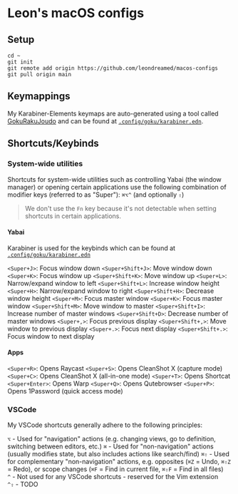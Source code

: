# Leon's macOS configs

## Setup

```shell
cd ~
git init
git remote add origin https://github.com/leondreamed/macos-configs
git pull origin main
```

## Keymappings

My Karabiner-Elements keymaps are auto-generated using a tool called [GokuRakuJoudo](https://github.com/yqrashawn/GokuRakuJoudo) and can be found at [`.config/goku/karabiner.edn`](./.config/goku/karabiner.edn).

## Shortcuts/Keybinds

### System-wide utilities

Shortcuts for system-wide utilities such as controlling Yabai (the window manager) or opening certain applications use the following combination of modifier keys (referred to as "Super"): `⌘⌥^` (and optionally `⇧`)

> We don't use the `Fn` key because it's not detectable when setting shortcuts in certain applications.

#### Yabai

Karabiner is used for the keybinds which can be found at [`.config/goku/karabiner.edn`](./.config/goku/karabiner.edn)

`<Super+J>`: Focus window down
`<Super+Shift+J>`: Move window down
`<Super+K>`: Focus window up
`<Super+Shift+K>`: Move window up
`<Super+L>`: Narrow/expand window to left
`<Super+Shift+L>`: Increase window height
`<Super+H>`: Narrow/expand window to right
`<Super+Shift+H>`: Decrease window height
`<Super+M>`: Focus master window
`<Super+K>`: Focus master window
`<Super+Shift+M>`: Move window to master
`<Super+Shift+I>`: Increase number of master windows
`<Super+Shift+D>`: Decrease number of master windows
`<Super+,>`: Focus previous display
`<Super+Shift+,>`: Move window to previous display
`<Super+.>`: Focus next display
`<Super+Shift+.>`: Focus window to next display

#### Apps

`<Super+R>`: Opens Raycast
`<Super+S>`: Opens CleanShot X (capture mode)
`<Super+C>`: Opens CleanShot X (all-in-one mode)
`<Super+T>`: Opens Shortcat
`<Super+Enter>`: Opens Warp
`<Super+Q>`: Opens Qutebrowser
`<Super+P>`: Opens 1Password (quick access mode)

### VSCode

My VSCode shortcuts generally adhere to the following principles:

`⌥` - Used for "navigation" actions (e.g. changing views, go to definition, switching between editors, etc.)
`⌘` - Used for "non-navigation" actions (usually modifies state, but also includes actions like search/find)
`⌘⇧` - Used for complementary "non-navigation" actions, e.g. opposites (`⌘Z` = Undo, `⌘⇧Z` = Redo), or scope changes (`⌘F` = Find in current file, `⌘⇧F` = Find in all files)\
`^` - Not used for any VSCode shortcuts - reserved for the Vim extension\
`^⇧` - TODO

